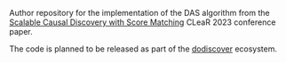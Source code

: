 Author repository for the implementation of the DAS algorithm from the [Scalable Causal Discovery with Score Matching](https://www.amazon.science/publications/scalable-causal-discovery-with-score-matching) CLeaR 2023 conference paper.

The code is planned to be released as part of the [dodiscover](https://www.pywhy.org/dodiscover/dev/generated/dodiscover.toporder.DAS.html#dodiscover.toporder.DAS) ecosystem.
